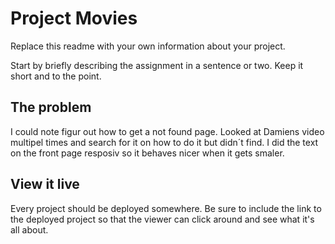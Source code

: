 # Project Movies

Replace this readme with your own information about your project.

Start by briefly describing the assignment in a sentence or two. Keep it short and to the point.

## The problem

I could note figur out how to get a not found page. Looked at Damiens video multipel times and search for it on how to do it but didn´t find. 
I did the text on the front page  resposiv so it behaves nicer when it gets smaler.


## View it live

Every project should be deployed somewhere. Be sure to include the link to the deployed project so that the viewer can click around and see what it's all about.
